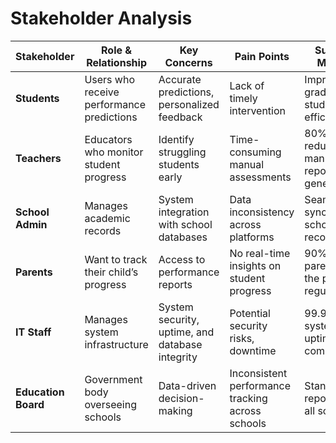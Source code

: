 # Stakeholder Analysis

| Stakeholder        | Role & Relationship                         | Key Concerns                                      | Pain Points                                      | Success Metrics                                |
|--------------------|------------------------------------------|--------------------------------------------------|------------------------------------------------|------------------------------------------------|
| **Students**       | Users who receive performance predictions | Accurate predictions, personalized feedback     | Lack of timely intervention                    | Improved grades & study efficiency            |
| **Teachers**       | Educators who monitor student progress   | Identify struggling students early              | Time-consuming manual assessments              | 80% reduction in manual report generation     |
| **School Admin**   | Manages academic records                | System integration with school databases        | Data inconsistency across platforms            | Seamless sync with school records             |
| **Parents**        | Want to track their child’s progress     | Access to performance reports                   | No real-time insights on student progress      | 90% of parents use the portal regularly       |
| **IT Staff**       | Manages system infrastructure           | System security, uptime, and database integrity | Potential security risks, downtime             | 99.9% system uptime and compliance            |
| **Education Board**| Government body overseeing schools      | Data-driven decision-making                     | Inconsistent performance tracking across schools | Standardized reporting for all schools       |
